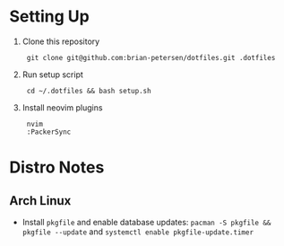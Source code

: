 # Setting Up

1. Clone this repository

        git clone git@github.com:brian-petersen/dotfiles.git .dotfiles

2. Run setup script

        cd ~/.dotfiles && bash setup.sh

3. Install neovim plugins

        nvim
        :PackerSync

# Distro Notes

## Arch Linux

- Install `pkgfile` and enable database updates: `pacman -S pkgfile && pkgfile --update` and `systemctl enable pkgfile-update.timer`
